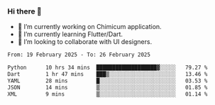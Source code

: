 ### Hi there 👋

<!--
**devcat37/devcat37** is a ✨ _special_ ✨ repository because its `README.md` (this file) appears on your GitHub profile.-->


- 🔭 I’m currently working on Chimicum application.
- 🌱 I’m currently learning Flutter/Dart.
- 👯 I’m looking to collaborate with UI designers.
<!-- - 🤔 I’m looking for help with ... -->

<!--START_SECTION:waka-->

```txt
From: 19 February 2025 - To: 26 February 2025

Python      10 hrs 34 mins  ███████████████████▓░░░░░   79.27 %
Dart        1 hr 47 mins    ███▒░░░░░░░░░░░░░░░░░░░░░   13.46 %
YAML        28 mins         █░░░░░░░░░░░░░░░░░░░░░░░░   03.53 %
JSON        14 mins         ▒░░░░░░░░░░░░░░░░░░░░░░░░   01.85 %
XML         9 mins          ▒░░░░░░░░░░░░░░░░░░░░░░░░   01.14 %
```

<!--END_SECTION:waka-->
